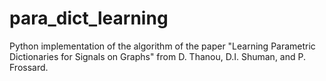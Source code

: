 # para_dict_learning
Python implementation of the algorithm of the paper "Learning Parametric Dictionaries for Signals on Graphs" from D. Thanou, D.I. Shuman, and P. Frossard.
